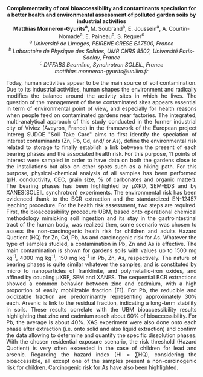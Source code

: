 <center><strong>Complementarity of oral bioaccessibility and contaminants speciation
for a better health and environmental assessment of polluted garden
soils by industrial activities</strong>

<center><strong>Matthias Monneron-Gyurits<sup>a</sup></strong>, M. Soubrand<sup>a</sup>, E. Joussein<sup>a</sup>, A. Courtin-Nomade<sup>a</sup>, E. Paineau<sup>b</sup>, S. Reguer<sup>c</sup>

<center><i><sup>a</sup></i> <i>Université de Limoges, PEIRENE GRESE EA7500, France</i>

<center><i><sup>b</sup> Laboratoire de Physique des Solides, UMR CNRS 8502, Université Paris-Saclay, France</i>

<center><i><sup>c</sup> DIFFABS Beamline, Synchrotron SOLEIL, France</i>

<center><i>matthias.monneron-gyurits@unilim.fr</i>

<p style=text-align:justify>Today, human activities appear to be the main source of soil
contamination. Due to its industrial activities, human shapes the
environment and radically modifies the balance around the activity sites
in which he lives. The question of the management of these contaminated
sites appears essential in term of environmental point of view, and
especially for health reasons when people feed on contaminated gardens
near factories. The integrated, multi-analytical approach of this study
conducted in the former industrial city of Viviez (Aveyron, France) in
the framework of the European project Intereg SUDOE "Soil Take Care"
aims to first identify the speciation of interest contaminants (Zn, Pb,
Cd, and/ or As), define the environmental risk related to storage to
finally establish a link between the present of each bearing phases and
the associated health risk. For this purpose, 11 points of interest were
sampled in order to have data on both the gardens close to the
installations but also on other spots such as a hiking path. For this
purpose, physical-chemical analysis of all samples has been performed
(pH, conductivity, CEC, grain size, % of carbonates and organic matter).
The bearing phases has been highlighted by µXRD, SEM-EDS and by
XANES(SOLEIL synchrotron) experiments. The environmental risk has been
evidenced thank to the BCR extraction and the standardized EN-12457
leaching procedure. For the health risk assessment, two steps are
required. First, the bioaccessibility procedure UBM, based onto
operational chemical methodology mimicking soil ingestion and its stay
in the gastrointestinal tract of the human body, was realized then, some
scenario was chosen to assess the non-carcinogenic heath risk for
children and adults Hazard Quotient (HQ) for Zn, Cd, Pb, As and
carcinogenic risk for As. Whatever the type of samples studied, a
contamination in Pb, Zn and As is effective. The main contamination is
shown for gardens soils with values up to 1500 mg kg<sup>-1</sup>, 4000 mg
kg<sup>-1</sup>, 150 mg kg<sup>-1</sup> in Pb, Zn, As, respectively. The nature of bearing
phases is quite similar whatever the samples, and is constituted by
micro to nanoparticles of franklinite, and polymetallic-iron oxides, and
affined by coupling µXRF, SEM and XANES. The sequential BCR extractions
showed a common behavior between zinc and cadmium, with a high
proportion of easily mobilizable fraction (F1). For Pb, the reducible
and oxidizable fraction are predominantly representing approximately 30%
each. Arsenic is link to the residual fraction, indicating a long-term
stability in soils. These results correlate with the UBM
bioaccessibility results highlighting that zinc and cadmium reach about
60% of bioaccessibility. For Pb, the average is about 40%. XAS
experiment were also done onto each phase after extraction (i.e. onto
solid and also liquid extraction) and confirm the data allowing to
determine and quantify the specific dissolution phases. With the chosen
residential exposure scenario, the risk threshold (Hazard Quotient) is
very often exceeded in the case of children for lead and arsenic.
Regarding the hazard index (HI = ∑HQ), considering the bioaccessible,
all except one of the samples present a non-carcinogenic risk for
children. Carcinogenic risk for As have also been highlighted.
